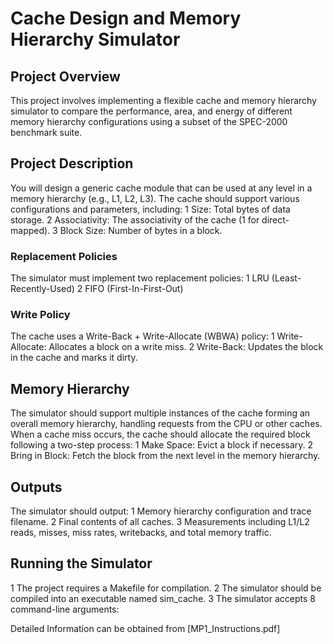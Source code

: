 # Cache Design and Memory Hierarchy Simulator
## Project Overview
This project involves implementing a flexible cache and memory hierarchy simulator to compare the performance, area, and energy of different memory hierarchy configurations using a subset of the SPEC-2000 benchmark suite.

## Project Description
You will design a generic cache module that can be used at any level in a memory hierarchy (e.g., L1, L2, L3). The cache should support various configurations and parameters, including:
1 Size: Total bytes of data storage.
2 Associativity: The associativity of the cache (1 for direct-mapped).
3 Block Size: Number of bytes in a block.

### Replacement Policies
The simulator must implement two replacement policies:
1 LRU (Least-Recently-Used)
2 FIFO (First-In-First-Out)

### Write Policy
The cache uses a Write-Back + Write-Allocate (WBWA) policy:
1 Write-Allocate: Allocates a block on a write miss.
2 Write-Back: Updates the block in the cache and marks it dirty.

## Memory Hierarchy
The simulator should support multiple instances of the cache forming an overall memory hierarchy, handling requests from the CPU or other caches. When a cache miss occurs, the cache should allocate the required block following a two-step process:
1 Make Space: Evict a block if necessary.
2 Bring in Block: Fetch the block from the next level in the memory hierarchy.

## Outputs
The simulator should output:
1 Memory hierarchy configuration and trace filename.
2 Final contents of all caches.
3 Measurements including L1/L2 reads, misses, miss rates, writebacks, and total memory traffic.

## Running the Simulator
1 The project requires a Makefile for compilation.
2 The simulator should be compiled into an executable named sim_cache.
3 The simulator accepts 8 command-line arguments:

Detailed Information can be obtained from [MP1_Instructions.pdf]
